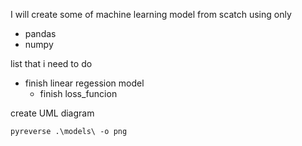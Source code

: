 I will create some of machine learning model from scatch using only 
- pandas
- numpy


list that i need to do 

- finish linear regession model
  - finish loss_funcion

create UML diagram
```terminal
pyreverse .\models\ -o png 
```